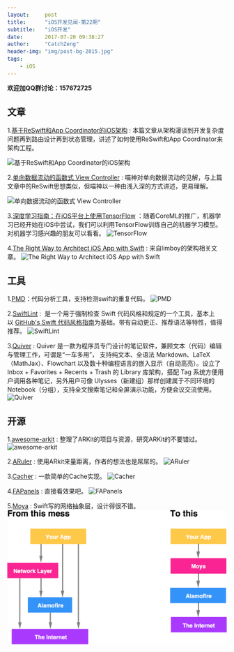 ```yaml
---
layout:     post
title:      "iOS开发见闻-第22期"
subtitle:   "iOS开发"
date:       2017-07-20 09:38:27
author:     "CatchZeng"
header-img: "img/post-bg-2015.jpg"
tags:
    - iOS
---
```

<span id="busuanzi_container_page_pv"></span>

**欢迎加QQ群讨论：157672725**

## 文章

1.[基于ReSwift和App Coordinator的iOS架构](http://www.infoq.com/cn/articles/ios-arch-based-on-reswift-and-app-coordinator?utm_source=articles_about_mobile&utm_medium=link&utm_campaign=mobile) : 本篇文章从架构漫谈到开发复杂度问题再到路由设计再到状态管理，讲述了如何使用ReSwift和App Coordinator来架构工程。

![基于ReSwift和App Coordinator的iOS架构](http://upload-images.jianshu.io/upload_images/943491-22b6a9a5f8a39094.gif?imageMogr2/auto-orient/strip)

2.[单向数据流动的函数式 View Controller](https://onevcat.com/2017/07/state-based-viewcontroller/) : 喵神对单向数据流动的见解，与上篇文章中的ReSwift思想类似，但喵神以一种由浅入深的方式讲述，更易理解。

![单向数据流动的函数式 View Controller](https://onevcat.com/assets/images/2017/view-controller-states.svg)

3.[深度学习指南：在iOS平台上使用TensorFlow](http://www.infoq.com/cn/articles/getting-started-with-tensorflow-on-ios?utm_source=articles_about_mobile&utm_medium=link&utm_campaign=mobile) ：随着CoreML的推广，机器学习已经开始在iOS中尝试，我们可以利用TensorFlow训练自己的机器学习模型。对机器学习感兴趣的朋友可以看看。
![TensorFlow](http://upload-images.jianshu.io/upload_images/943491-1b804dc0fa8a439b.png?imageMogr2/auto-orient/strip%7CimageView2/2/w/1240)

4.[The Right Way to Architect iOS App with Swift](http://limboy.me/tech/2017/06/22/the-right-way-to-ios-architecture.html) : 来自limboy的架构相关文章。
![The Right Way to Architect iOS App with Swift](http://ww1.sinaimg.cn/large/afe37136gy1fgtcxzpz4yj218m0mw0vs.jpg)

## 工具
1.[PMD](https://pmd.github.io)：代码分析工具，支持检测swift的重复代码。
![PMD](http://upload-images.jianshu.io/upload_images/943491-10a78fa32e147c61.png?imageMogr2/auto-orient/strip%7CimageView2/2/w/1240)

2.[SwiftLint](https://github.com/realm/SwiftLint) :  是一个用于强制检查 Swift 代码风格和规定的一个工具，基本上以 [GitHub's Swift 代码风格指南](https://github.com/github/swift-style-guide)为基础。带有自动更正、推荐语法等特性，值得推荐。
![SwiftLint](https://github.com/realm/SwiftLint/raw/master/assets/screenshot.png)

3.[Quiver](https://itunes.apple.com/us/app/quiver-programmers-notebook/id866773894?mt=12) : Quiver 是一款为程序员专门设计的笔记软件，兼顾文本（代码）编辑与管理工作，可谓是“一车多用”， 支持纯文本、全语法 Markdown、LaTeX（MathJax）、Flowchart 以及数十种编程语言的嵌入显示（自动高亮）。设立了 Inbox + Favorites + Recents + Trash 的 Library 库架构，搭配 Tag 系统方便用户调用各种笔记，另外用户可像 Ulysses（新建组）那样创建属于不同环境的 Notebook（分组），支持全文搜索笔记和全屏演示功能，方便会议交流使用。
![Quiver](http://upload-images.jianshu.io/upload_images/943491-56dd51293e05f3bc.jpeg?imageMogr2/auto-orient/strip%7CimageView2/2/w/1240)

## 开源
1.[awesome-arkit](https://github.com/olucurious/awesome-arkit) : 整理了ARKit的项目与资源，研究ARKit的不要错过。
![awesome-arkit](http://upload-images.jianshu.io/upload_images/943491-31e115c8b3b57a36.png?imageMogr2/auto-orient/strip%7CimageView2/2/w/1240)

2.[ARuler](https://github.com/duzexu/ARuler) : 使用ARkit来量距离，作者的想法也是屌屌的。
![ARuler](https://github.com/duzexu/ARuler/raw/master/Design/logo.png)

3.[Cacher](https://github.com/raulriera/Cacher) : 一款简单的Cache实现。
![Cacher](https://github.com/raulriera/Cacher/raw/master/Resources/Icon.png)

4.[FAPanels](https://github.com/fahidattique55/FAPanels) : 直接看效果吧。
![FAPanels](https://camo.githubusercontent.com/ed45512fcdaee74a65976a07b7498de10300b7a9/687474703a2f2f692e696d6775722e636f6d2f5a4e31336561662e676966)

5.[Moya](https://github.com/Moya/Moya) : Swift写的网络抽象层，设计得很不错。
![Moya](https://github.com/Moya/Moya/raw/master/web/diagram.png)